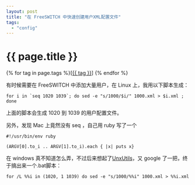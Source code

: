 ```yaml
---
layout: post
title: "在 FreeSWITCH 中快速创建用户XML配置文件"
tags:
  - "config"
---
```


# {{ page.title }}

<div class="tags">
{% for tag in page.tags %}[<a class="tag" href="/tags.html#{{ tag }}">{{ tag }}</a>] {% endfor %}
</div>


有时候需要在 FreeSWITCH 中添加大量用户，在 Linux 上，我用以下脚本生成：

    for i in `seq 1020 1039`; do sed -e "s/1000/$i/" 1000.xml > $i.xml ; done

上面的脚本会生成 1020 到 1039 的用户配置文件。


另外，发现 Mac 上竟然没有 seq ，自己用 ruby 写了一个 

	#!/usr/bin/env ruby
	
	(ARGV[0].to_i .. ARGV[1].to_i).each { |x| puts x}

在 windows 真不知道怎么弄，不过后来想起了[UnxUtils](http://www.dujinfang.com/past/2010/5/27/zai-windows-shang-an-zhuang-unixutils/)，又 google 了一把，终于搞出来一个.bat脚本：

	for /L %%i in (1020, 1 1039) do sed -e "s/1000/%%i" 1000.xml > %%i.xml